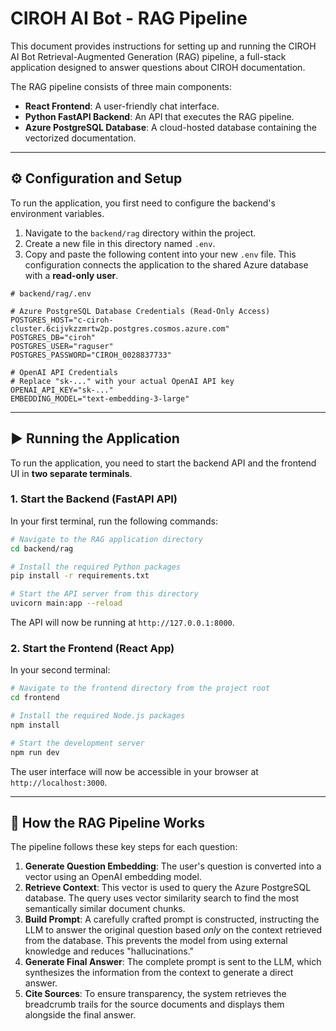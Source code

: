 # CIROH AI Bot - RAG Pipeline

This document provides instructions for setting up and running the CIROH AI Bot Retrieval-Augmented Generation (RAG) pipeline, a full-stack application designed to answer questions about CIROH documentation.

The RAG pipeline consists of three main components:

  * **React Frontend**: A user-friendly chat interface.
  * **Python FastAPI Backend**: An API that executes the RAG pipeline.
  * **Azure PostgreSQL Database**: A cloud-hosted database containing the vectorized documentation.

-----

## ⚙️ Configuration and Setup

To run the application, you first need to configure the backend's environment variables.

1.  Navigate to the `backend/rag` directory within the project.
2.  Create a new file in this directory named `.env`.
3.  Copy and paste the following content into your new `.env` file. This configuration connects the application to the shared Azure database with a **read-only user**.

<!-- end list -->

```env
# backend/rag/.env

# Azure PostgreSQL Database Credentials (Read-Only Access)
POSTGRES_HOST="c-ciroh-cluster.6cijvkzzmrtw2p.postgres.cosmos.azure.com"
POSTGRES_DB="ciroh"
POSTGRES_USER="raguser"
POSTGRES_PASSWORD="CIROH_0028837733"

# OpenAI API Credentials
# Replace "sk-..." with your actual OpenAI API key
OPENAI_API_KEY="sk-..."
EMBEDDING_MODEL="text-embedding-3-large"
```

-----

## ▶️ Running the Application

To run the application, you need to start the backend API and the frontend UI in **two separate terminals**.

### 1\. Start the Backend (FastAPI API)

In your first terminal, run the following commands:

```bash
# Navigate to the RAG application directory
cd backend/rag

# Install the required Python packages
pip install -r requirements.txt

# Start the API server from this directory
uvicorn main:app --reload
```

The API will now be running at `http://127.0.0.1:8000`.

### 2\. Start the Frontend (React App)

In your second terminal:

```bash
# Navigate to the frontend directory from the project root
cd frontend

# Install the required Node.js packages
npm install

# Start the development server
npm run dev
```

The user interface will now be accessible in your browser at `http://localhost:3000`.

-----

## 🧠 How the RAG Pipeline Works

The pipeline follows these key steps for each question:

1.  **Generate Question Embedding**: The user's question is converted into a vector using an OpenAI embedding model.
2.  **Retrieve Context**: This vector is used to query the Azure PostgreSQL database. The query uses vector similarity search to find the most semantically similar document chunks.
3.  **Build Prompt**: A carefully crafted prompt is constructed, instructing the LLM to answer the original question based *only* on the context retrieved from the database. This prevents the model from using external knowledge and reduces "hallucinations."
4.  **Generate Final Answer**: The complete prompt is sent to the LLM, which synthesizes the information from the context to generate a direct answer.
5.  **Cite Sources**: To ensure transparency, the system retrieves the breadcrumb trails for the source documents and displays them alongside the final answer.